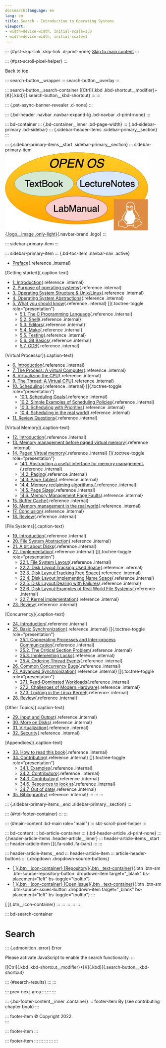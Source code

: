 ```yaml
---
docsearch:language: en
lang: en
title: Search - Introduction to Operating Systems
viewport:
- width=device-width, initial-scale=1.0
- width=device-width, initial-scale=1
---
```


::: {#pst-skip-link .skip-link .d-print-none}
[Skip to main content](#main-content)
:::

::: {#pst-scroll-pixel-helper}
:::

Back to top

::: search-button__wrapper
::: search-button__overlay
:::

::: search-button__search-container
[[Ctrl]{.kbd .kbd-shortcut__modifier}+[K]{.kbd}]{.search-button__kbd-shortcut}
:::
:::

::: {.pst-async-banner-revealer .d-none}
:::

::: {.bd-header .navbar .navbar-expand-lg .bd-navbar .d-print-none}
:::

::: bd-container
::: {.bd-container__inner .bd-page-width}
::: {.bd-sidebar-primary .bd-sidebar}
::: {.sidebar-header-items .sidebar-primary__section}
:::

::: {.sidebar-primary-items__start .sidebar-primary__section}
::: sidebar-primary-item
[![Introduction to Operating Systems - Home](_static/logo.png){.logo__image .only-light}](intro/pref.html){.navbar-brand .logo}
:::

::: sidebar-primary-item
:::

::: sidebar-primary-item
::: {.bd-toc-item .navbar-nav .active}
-   [Preface](intro/pref.html){.reference .internal}

[Getting started]{.caption-text}

-   [1. Introduction](intro/intro.html){.reference .internal}
-   [2. Purpose of operating systems](intro/purpose.html){.reference .internal}
-   [3. Operating System Structure & Unix/Linux](intro/structure.html){.reference .internal}
-   [4. Operating System Abstractions](intro/abstractions.html){.reference .internal}
-   [5. What you should know](intro/tools.html){.reference .internal}
    []{.toctree-toggle role="presentation"}
    -   [5.1. The C Programming Language](intro/tools-c.html){.reference .internal}
    -   [5.2. Shell](intro/tools-shell.html){.reference .internal}
    -   [5.3. Editors](intro/tools-editors.html){.reference .internal}
    -   [5.4. Make](intro/tools-make.html){.reference .internal}
    -   [5.5. Testing](intro/tools-testing.html){.reference .internal}
    -   [5.6. Git Basics](intro/tools-git.html){.reference .internal}
    -   [5.7. GDB](intro/tools-gdb.html){.reference .internal}

[Virtual Processor]{.caption-text}

-   [6. Introduction](scheduling/intro.html){.reference .internal}
-   [7. The Process: A virtual Computer](scheduling/process.html){.reference .internal}
-   [8. Virtualizing the CPU](scheduling/virtual.html){.reference .internal}
-   [9. The Thread: A Virtual CPU](scheduling/threads.html){.reference .internal}
-   [10. Scheduling](scheduling/scheduling.html){.reference .internal}
    []{.toctree-toggle role="presentation"}
    -   [10.1. Scheduling Goals](scheduling/sch-goals.html){.reference .internal}
    -   [10.2. Simple Examples of Scheduling Policies](scheduling/sch-simple.html){.reference .internal}
    -   [10.3. Scheduling with Priorities](scheduling/sch-prio.html){.reference .internal}
    -   [10.4. Scheduling in the real world](scheduling/sch-real.html){.reference .internal}
-   [11. Review Questions](scheduling/review.html){.reference .internal}

[Virtual Memory]{.caption-text}

-   [12. Introduction](mm/intro.html){.reference .internal}
-   [13. Memory management before paged virtual memory](mm/phys-and-seg.html){.reference .internal}
-   [14. Paged Virtual memory](mm/pagvm.html){.reference .internal}
    []{.toctree-toggle role="presentation"}
    -   [14.1. Abstracting a useful interface for memory management.](mm/vmabs.html){.reference .internal}
    -   [14.2. Paging](mm/virt-paging.html){.reference .internal}
    -   [14.3. Page Tables](mm/page-tables.html){.reference .internal}
    -   [14.4. Memory reclaiming algorithms.](mm/reclamation.html){.reference .internal}
    -   [14.5. Page Sizes](mm/page-size.html){.reference .internal}
    -   [14.6. Memory Management Page Faults](mm/pagefaults.html){.reference .internal}
-   [15. Buffer Cache](mm/buffer-cache.html){.reference .internal}
-   [16. Memory management in the real world](mm/realworld.html){.reference .internal}
-   [17. Conclusion](mm/concl.html){.reference .internal}
-   [18. Review](mm/review.html){.reference .internal}

[File Systems]{.caption-text}

-   [19. Introduction](fs/intro.html){.reference .internal}
-   [20. File System Abstraction](fs/interface.html){.reference .internal}
-   [21. A bit about Disks](fs/diskhw.html){.reference .internal}
-   [22. Implementation](fs/impl.html){.reference .internal}
    []{.toctree-toggle role="presentation"}
    -   [22.1. File System Layout](fs/disklayout.html){.reference .internal}
    -   [22.2. Disk Layout:Tracking Used Space](fs/dl_track_used.html){.reference .internal}
    -   [22.3. Disk Layout:Tracking Free Space](fs/dl_track_free.html){.reference .internal}
    -   [22.4. Disk Layout:Implementing Name Space](fs/dl_name.html){.reference .internal}
    -   [22.5. Disk Layout:Dealing with Failures](fs/dl_failures.html){.reference .internal}
    -   [22.6. Disk Layout:Examples of Real World File Systems](fs/dl_ex_exx.html){.reference .internal}
    -   [22.7. Kernel implementation](fs/kernelimp.html){.reference .internal}
-   [23. Review](fs/review.html){.reference .internal}

[Concurrency]{.caption-text}

-   [24. Introduction](sync/sync.html){.reference .internal}
-   [25. Basic Synchronization](sync/basic.html){.reference .internal}
    []{.toctree-toggle role="presentation"}
    -   [25.1. Cooperating Processes and Inter-process Communication](sync/sharing.html){.reference .internal}
    -   [25.2. The Critical Section Problem](sync/criticalsection.html){.reference .internal}
    -   [25.3. Implementing Locks](sync/locks.html){.reference .internal}
    -   [25.4. Ordering Thread Events](sync/ordering.html){.reference .internal}
-   [26. Common Concurrency Bugs](sync/concurrency_bugs.html){.reference .internal}
-   [27. Advanced Synchronization](sync/advanced.html){.reference .internal}
    []{.toctree-toggle role="presentation"}
    -   [27.1. Read-Dominated Workloads](sync/readmostly.html){.reference .internal}
    -   [27.2. Challenges of Modern Hardware](sync/hardware_challenges.html){.reference .internal}
    -   [27.3. Locking in the Linux Kernel](sync/linux_locking.html){.reference .internal}
-   [28. Review](sync/review.html){.reference .internal}

[Other Topics]{.caption-text}

-   [29. Input and Output](devices/devices.html){.reference .internal}
-   [30. More on Disks](devices/disk2.html){.reference .internal}
-   [31. Virtualization](virt/virt.html){.reference .internal}
-   [32. Security](sec/sec.html){.reference .internal}

[Appendices]{.caption-text}

-   [33. How to read this book](misc/howto.html){.reference .internal}
-   [34. Contributing](contributing/intro.html){.reference .internal}
    []{.toctree-toggle role="presentation"}
    -   [34.1. Examples](contributing/examples.html){.reference .internal}
    -   [34.2. Contributors](contributing/credit.html){.reference .internal}
    -   [34.3. Contributing](contributing/Contributing.html){.reference .internal}
    -   [34.6. Resources to look at](contributing/resources.html){.reference .internal}
    -   [34.7. Out of date](contributing/fix.html){.reference .internal}
-   [35. Bibliography](misc/bib.html){.reference .internal}
:::
:::
:::

::: {.sidebar-primary-items__end .sidebar-primary__section}
:::

::: {#rtd-footer-container}
:::
:::

::: {#main-content .bd-main role="main"}
::: sbt-scroll-pixel-helper
:::

::: bd-content
::: bd-article-container
::: {.bd-header-article .d-print-none}
::: {.header-article-items .header-article__inner}
::: header-article-items__start
::: header-article-item
[]{.fa-solid .fa-bars}
:::
:::

::: header-article-items__end
::: header-article-item
::: article-header-buttons
::: {.dropdown .dropdown-source-buttons}

-   [[ ]{.btn__icon-container} [Repository]{.btn__text-container}](https://github.com/OpenOSOrg/openos "Source repository"){.btn .btn-sm .btn-source-repository-button .dropdown-item target="_blank" bs-placement="left" bs-toggle="tooltip"}
-   [[ ]{.btn__icon-container} [Open issue]{.btn__text-container}](https://github.com/OpenOSOrg/openos/issues/new?title=Issue%20on%20page%20%2Fsearch.html&body=Your%20issue%20content%20here. "Open an issue"){.btn .btn-sm .btn-source-issues-button .dropdown-item target="_blank" bs-placement="left" bs-toggle="tooltip"}
:::

[ ]{.btn__icon-container}
:::
:::
:::
:::
:::

::: bd-search-container
# Search

::: {.admonition .error}
Error

Please activate JavaScript to enable the search functionality.
:::

[[Ctrl]{.kbd .kbd-shortcut__modifier}+[K]{.kbd}]{.search-button__kbd-shortcut}

::: {#search-results}
:::
:::

::: prev-next-area
:::
:::
:::

::: {.bd-footer-content__inner .container}
::: footer-item
By (see contributing chapter book)
:::

::: footer-item
© Copyright 2022.\
:::

::: footer-item
:::

::: footer-item
:::
:::
:::
:::
:::
